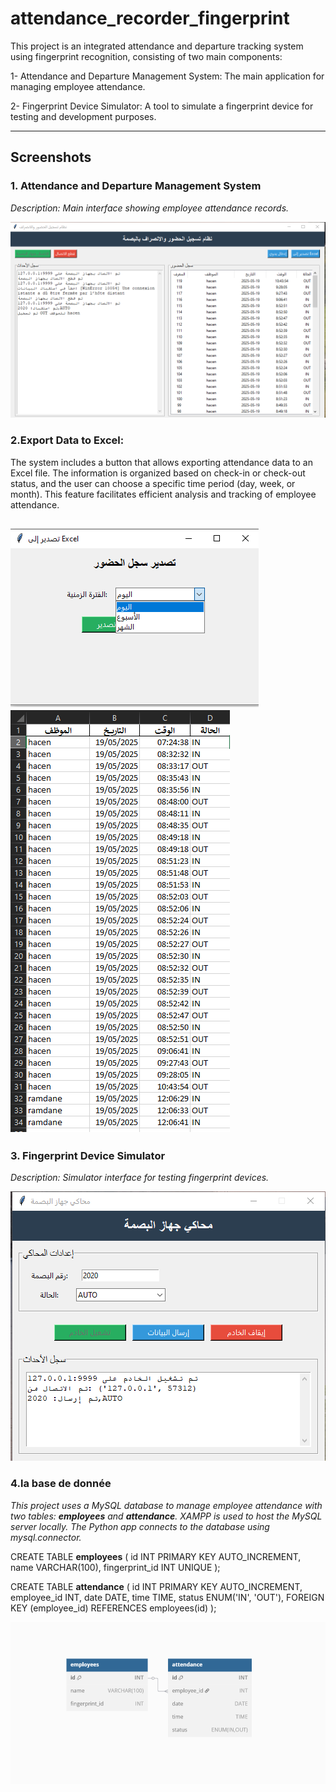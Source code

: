 # attendance_recorder_fingerprint

This project is an integrated attendance and departure tracking system using fingerprint recognition, consisting of two main components:

1- Attendance and Departure Management System: The main application for managing employee attendance.

2- Fingerprint Device Simulator: A tool to simulate a fingerprint device for testing and development purposes.

---

## Screenshots

### 1. Attendance and Departure Management System

*Description: Main interface showing employee attendance records.*

![Attendance System](assets/Attendance_and_Departure.PNG)

### 2.Export Data to Excel:
The system includes a button that allows exporting attendance data to an Excel file. The information is organized based on check-in or check-out status, and the user can choose a specific time period (day, week, or month). This feature facilitates efficient analysis and tracking of employee attendance.

![Fingerprint Simulator](assets/Exel.png) ![Fingerprint Simulator](assets/Exel_pres.PNG)
---

### 3. Fingerprint Device Simulator

*Description: Simulator interface for testing fingerprint devices.*

![Fingerprint Simulator](assets/Fingerprint_Device_Simulator.PNG)



### 4.la base de donnée
*This project uses a MySQL database to manage employee attendance with two tables: **employees** and **attendance**. XAMPP is used to host the MySQL server locally. The Python app connects to the database using mysql.connector.*



CREATE TABLE **employees** (
    id INT PRIMARY KEY AUTO_INCREMENT,
    name VARCHAR(100),
    fingerprint_id INT UNIQUE
);

CREATE TABLE **attendance** (
    id INT PRIMARY KEY AUTO_INCREMENT,
    employee_id INT,
    date DATE,
    time TIME,
    status ENUM('IN', 'OUT'),
    FOREIGN KEY (employee_id) REFERENCES employees(id)
);



![Fingerprint Simulator](assets/base_de_donne.PNG)


